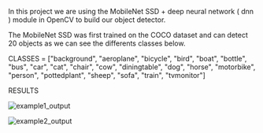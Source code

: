 
In this project we are using the MobileNet SSD + deep neural network ( dnn ) module in OpenCV to build our object detector.

The MobileNet SSD was first trained on the COCO dataset and can detect 20 objects as we can see the differents classes below.

CLASSES = ["background", "aeroplane", "bicycle", "bird", "boat",
	"bottle", "bus", "car", "cat", "chair", "cow", "diningtable",
	"dog", "horse", "motorbike", "person", "pottedplant", "sheep",
	"sofa", "train", "tvmonitor"]



RESULTS

![example1_output](https://user-images.githubusercontent.com/44145876/49221644-b6e84a00-f414-11e8-9778-b0e8d9ec8b31.png)

![example2_output](https://user-images.githubusercontent.com/44145876/49221755-fdd63f80-f414-11e8-8081-2f8fb246bc86.png)
